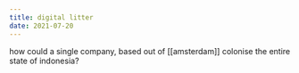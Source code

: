 ```yaml
---
title: digital litter
date: 2021-07-20 
---
```


how could a single company, based out of [[amsterdam]] colonise the entire state of indonesia? 